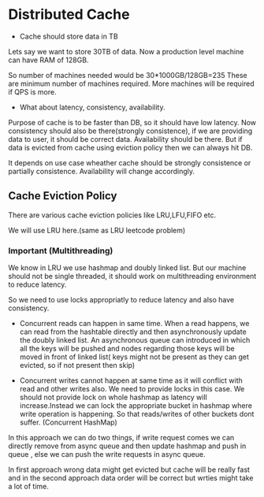 
# Distributed Cache

- Cache should store data in TB

Lets say we want to store 30TB of data. Now a production
level machine can have RAM of 128GB.

So number of machines needed would be 30*1000GB/128GB=235
These are minimum number of machines required. More machines will be required
if QPS is more.

- What about latency, consistency, availability.

Purpose of cache is to be faster than DB, so it should have low latency.
Now consistency should also be there(strongly consistence), if we are providing data to user, it should be correct data.
Availability should be there. But if data is evicted from cache using eviction policy then we can always hit DB.

It depends on use case wheather cache should be strongly consistence or partially consistence. Availability will change accordingly.


## Cache Eviction Policy

There are various cache eviction policies like LRU,LFU,FIFO etc.

We will use LRU here.(same as LRU leetcode problem)

### Important (Multithreading)

We know in LRU we use hashmap and doubly linked list. But our machine should
not be single threaded, it should work on multithreading environment to reduce latency.

So we need to use locks appropriatly to reduce latency and also have consistency.

- Concurrent reads can happen in same time. When a read happens, we can read from the hashtable directly and then asynchronously update the doubly linked list. An asynchronous queue can introduced in which all the keys will be pushed and nodes regarding those keys will be moved in front of linked list( keys might not be present as they can get evicted, so if not present then skip)

- Concurrent writes cannot happen at same time as it will conflict with read and other writes also. We need to provide locks in this case. We should not provide lock on whole hashmap as latency will increase.Instead we can lock the appropriate bucket in hashmap where write operation is happening. So that reads/writes of other buckets dont suffer. (Concurrent HashMap)

In this approach we can do two things, if write request comes we can directly remove from async queue and then update hashmap and push in queue , else we can push the write requests in async queue.

In first approach wrong data might get evicted but cache will be really fast and in the second approach data order will be correct but wrties might take a lot of time.
